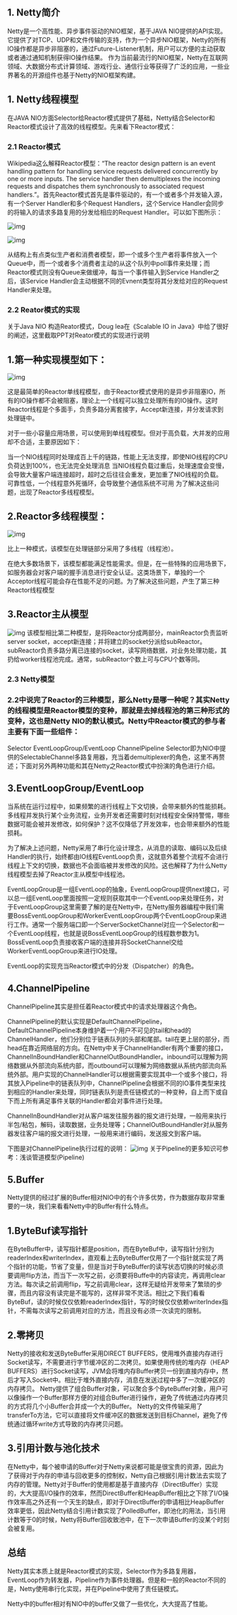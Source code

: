 ## 1. Netty简介

Netty是一个高性能、异步事件驱动的NIO框架，基于JAVA NIO提供的API实现。它提供了对TCP、UDP和文件传输的支持，作为一个异步NIO框架，Netty的所有IO操作都是异步非阻塞的，通过Future-Listener机制，用户可以方便的主动获取或者通过通知机制获得IO操作结果。 作为当前最流行的NIO框架，Netty在互联网领域、大数据分布式计算领域、游戏行业、通信行业等获得了广泛的应用，一些业界著名的开源组件也基于Netty的NIO框架构建。

## 1. Netty线程模型

在JAVA NIO方面Selector给Reactor模式提供了基础，Netty结合Selector和Reactor模式设计了高效的线程模型。先来看下Reactor模式：

### 2.1 Reactor模式

Wikipedia这么解释Reactor模型：“The reactor design pattern is an event handling pattern for handling service requests delivered concurrently by one or more inputs. The service handler then demultiplexes the incoming requests and dispatches them synchronously to associated request handlers.”。首先Reactor模式首先是事件驱动的，有一个或者多个并发输入源，有一个Server Handler和多个Request Handlers，这个Service Handler会同步的将输入的请求多路复用的分发给相应的Request Handler。可以如下图所示：

![img](/static/image/20161129103112729.png)

![img](/static/image/20161129103112729.png)




从结构上有点类似生产者和消费者模型，即一个或多个生产者将事件放入一个Queue中，而一个或者多个消费者主动的从这个队列中poll事件来处理；而Reactor模式则没有Queue来做缓冲，每当一个事件输入到Service Handler之后，该Service Handler会主动根据不同的Evnent类型将其分发给对应的Request Handler来处理。



### 2.2 Reator模式的实现



关于Java NIO 构造Reator模式，Doug lea在《Scalable IO in Java》中给了很好的阐述，这里截取PPT对Reator模式的实现进行说明



## 1.第一种实现模型如下： 
![img](/static/image/20161129103222584.png)

这是最简单的Reactor单线程模型，由于Reactor模式使用的是异步非阻塞IO，所有的IO操作都不会被阻塞，理论上一个线程可以独立处理所有的IO操作。这时Reactor线程是个多面手，负责多路分离套接字，Accept新连接，并分发请求到处理链中。

对于一些小容量应用场景，可以使用到单线程模型。但对于高负载，大并发的应用却不合适，主要原因如下：

当一个NIO线程同时处理成百上千的链路，性能上无法支撑，即使NIO线程的CPU负荷达到100%，也无法完全处理消息
当NIO线程负载过重后，处理速度会变慢，会导致大量客户端连接超时，超时之后往往会重发，更加重了NIO线程的负载。
可靠性低，一个线程意外死循环，会导致整个通信系统不可用
为了解决这些问题，出现了Reactor多线程模型。

## 2.Reactor多线程模型： 
![img](/static/image/20161129103519887.png)

比上一种模式，该模型在处理链部分采用了多线程（线程池）。

在绝大多数场景下，该模型都能满足性能需求。但是，在一些特殊的应用场景下，如服务器会对客户端的握手消息进行安全认证。这类场景下，单独的一个Acceptor线程可能会存在性能不足的问题。为了解决这些问题，产生了第三种Reactor线程模型

## 3.Reactor主从模型 
![img](/static/image/20161129103725841.png)
该模型相比第二种模型，是将Reactor分成两部分，mainReactor负责监听server socket，accept新连接；并将建立的socket分派给subReactor。subReactor负责多路分离已连接的socket，读写网络数据，对业务处理功能，其扔给worker线程池完成。通常，subReactor个数上可与CPU个数等同。

### 2.3 Netty模型

### 2.2中说完了Reactor的三种模型，那么Netty是哪一种呢？其实Netty的线程模型是Reactor模型的变种，那就是去掉线程池的第三种形式的变种，这也是Netty NIO的默认模式。Netty中Reactor模式的参与者主要有下面一些组件：

Selector
EventLoopGroup/EventLoop
ChannelPipeline
Selector即为NIO中提供的SelectableChannel多路复用器，充当着demultiplexer的角色，这里不再赘述；下面对另外两种功能和其在Netty之Reactor模式中扮演的角色进行介绍。

## 3.EventLoopGroup/EventLoop
当系统在运行过程中，如果频繁的进行线程上下文切换，会带来额外的性能损耗。多线程并发执行某个业务流程，业务开发者还需要时刻对线程安全保持警惕，哪些数据可能会被并发修改，如何保护？这不仅降低了开发效率，也会带来额外的性能损耗。

为了解决上述问题，Netty采用了串行化设计理念，从消息的读取、编码以及后续Handler的执行，始终都由IO线程EventLoop负责，这就意外着整个流程不会进行线程上下文的切换，数据也不会面临被并发修改的风险。这也解释了为什么Netty线程模型去掉了Reactor主从模型中线程池。

EventLoopGroup是一组EventLoop的抽象，EventLoopGroup提供next接口，可以总一组EventLoop里面按照一定规则获取其中一个EventLoop来处理任务，对于EventLoopGroup这里需要了解的是在Netty中，在Netty服务器编程中我们需要BossEventLoopGroup和WorkerEventLoopGroup两个EventLoopGroup来进行工作。通常一个服务端口即一个ServerSocketChannel对应一个Selector和一个EventLoop线程，也就是说BossEventLoopGroup的线程数参数为1。BossEventLoop负责接收客户端的连接并将SocketChannel交给WorkerEventLoopGroup来进行IO处理。

EventLoop的实现充当Reactor模式中的分发（Dispatcher）的角色。

## 4.ChannelPipeline
ChannelPipeline其实是担任着Reactor模式中的请求处理器这个角色。

ChannelPipeline的默认实现是DefaultChannelPipeline，DefaultChannelPipeline本身维护着一个用户不可见的tail和head的ChannelHandler，他们分别位于链表队列的头部和尾部。tail在更上层的部分，而head在靠近网络层的方向。在Netty中关于ChannelHandler有两个重要的接口，ChannelInBoundHandler和ChannelOutBoundHandler。inbound可以理解为网络数据从外部流向系统内部，而outbound可以理解为网络数据从系统内部流向系统外部。用户实现的ChannelHandler可以根据需要实现其中一个或多个接口，将其放入Pipeline中的链表队列中，ChannelPipeline会根据不同的IO事件类型来找到相应的Handler来处理，同时链表队列是责任链模式的一种变种，自上而下或自下而上所有满足事件关联的Handler都会对事件进行处理。

ChannelInBoundHandler对从客户端发往服务器的报文进行处理，一般用来执行半包/粘包，解码，读取数据，业务处理等；ChannelOutBoundHandler对从服务器发往客户端的报文进行处理，一般用来进行编码，发送报文到客户端。

下图是对ChannelPipeline执行过程的说明： 
![img](/static/image/20161129104246082.png)
关于Pipeline的更多知识可参考：浅谈管道模型(Pipeline)

## 5.Buffer
Netty提供的经过扩展的Buffer相对NIO中的有个许多优势，作为数据存取非常重要的一块，我们来看看Netty中的Buffer有什么特点。

## 1.ByteBuf读写指针

在ByteBuffer中，读写指针都是position，而在ByteBuf中，读写指针分别为readerIndex和writerIndex，直观看上去ByteBuffer仅用了一个指针就实现了两个指针的功能，节省了变量，但是当对于ByteBuffer的读写状态切换的时候必须要调用flip方法，而当下一次写之前，必须要将Buffe中的内容读完，再调用clear方法。每次读之前调用flip，写之前调用clear，这样无疑给开发带来了繁琐的步骤，而且内容没有读完是不能写的，这样非常不灵活。相比之下我们看看ByteBuf，读的时候仅仅依赖readerIndex指针，写的时候仅仅依赖writerIndex指针，不需每次读写之前调用对应的方法，而且没有必须一次读完的限制。
## 2.零拷贝

Netty的接收和发送ByteBuffer采用DIRECT BUFFERS，使用堆外直接内存进行Socket读写，不需要进行字节缓冲区的二次拷贝。如果使用传统的堆内存（HEAP BUFFERS）进行Socket读写，JVM会将堆内存Buffer拷贝一份到直接内存中，然后才写入Socket中。相比于堆外直接内存，消息在发送过程中多了一次缓冲区的内存拷贝。
Netty提供了组合Buffer对象，可以聚合多个ByteBuffer对象，用户可以像操作一个Buffer那样方便的对组合Buffer进行操作，避免了传统通过内存拷贝的方式将几个小Buffer合并成一个大的Buffer。
Netty的文件传输采用了transferTo方法，它可以直接将文件缓冲区的数据发送到目标Channel，避免了传统通过循环write方式导致的内存拷贝问题。
## 3.引用计数与池化技术

在Netty中，每个被申请的Buffer对于Netty来说都可能是很宝贵的资源，因此为了获得对于内存的申请与回收更多的控制权，Netty自己根据引用计数法去实现了内存的管理。Netty对于Buffer的使用都是基于直接内存（DirectBuffer）实现的，大大提高I/O操作的效率，然而DirectBuffer和HeapBuffer相比之下除了I/O操作效率高之外还有一个天生的缺点，即对于DirectBuffer的申请相比HeapBuffer效率更低，因此Netty结合引用计数实现了PolledBuffer，即池化的用法，当引用计数等于0的时候，Netty将Buffer回收致池中，在下一次申请Buffer的没某个时刻会被复用。
## 总结
Netty其实本质上就是Reactor模式的实现，Selector作为多路复用器，EventLoop作为转发器，Pipeline作为事件处理器。但是和一般的Reactor不同的是，Netty使用串行化实现，并在Pipeline中使用了责任链模式。

Netty中的buffer相对有NIO中的buffer又做了一些优化，大大提高了性能。


